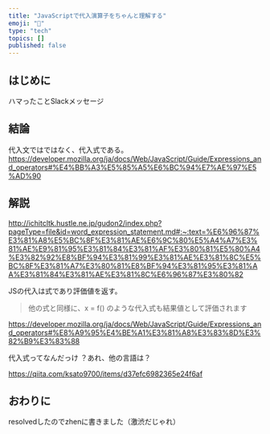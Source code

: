 ```yaml
---
title: "JavaScriptで代入演算子をちゃんと理解する"
emoji: "🔖"
type: "tech"
topics: []
published: false
---
```


## はじめに
ハマったことSlackメッセージ

## 結論
代入文ではではなく、代入式である。
https://developer.mozilla.org/ja/docs/Web/JavaScript/Guide/Expressions_and_operators#%E4%BB%A3%E5%85%A5%E6%BC%94%E7%AE%97%E5%AD%90

## 解説

http://ichitcltk.hustle.ne.jp/gudon2/index.php?pageType=file&id=word_expression_statement.md#:~:text=%E6%96%87%E3%81%A8%E5%BC%8F%E3%81%AE%E6%9C%80%E5%A4%A7%E3%81%AE%E9%81%95%E3%81%84%E3%81%AF%E3%80%81%E5%80%A4%E3%82%92%E8%BF%94%E3%81%99%E3%81%AE%E3%81%8C%E5%BC%8F%E3%81%A7%E3%80%81%E8%BF%94%E3%81%95%E3%81%AA%E3%81%84%E3%81%AE%E3%81%8C%E6%96%87%E3%80%82

JSの代入は式であり評価値を返す。
> 他の式と同様に、x = f() のような代入式も結果値として評価されます

https://developer.mozilla.org/ja/docs/Web/JavaScript/Guide/Expressions_and_operators#%E8%A9%95%E4%BE%A1%E3%81%A8%E3%83%8D%E3%82%B9%E3%83%88

代入式ってなんだっけ
？あれ、他の言語は？

https://qiita.com/ksato9700/items/d37efc6982365e24f6af

## おわりに
resolvedしたのでzhenに書きました（激渋だじゃれ）